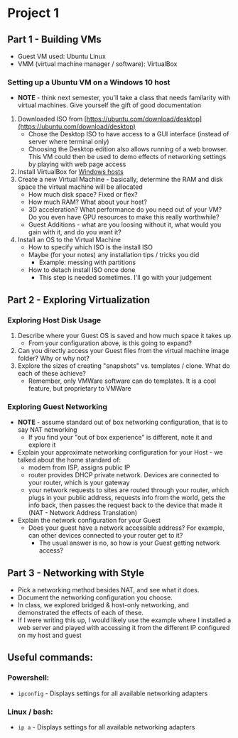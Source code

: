 # Project 1

## Part 1 - Building VMs

- Guest VM used: Ubuntu Linux
- VMM (virtual machine manager / software): VirtualBox

### Setting up a Ubuntu VM on a Windows 10 host

- **NOTE** - think next semester, you'll take a class that needs familarity with virtual machines.  Give yourself the gift of good documentation

1. Downloaded ISO from [https://ubuntu.com/download/desktop](https://ubuntu.com/download/desktop)
    - Chose the Desktop ISO to have access to a GUI interface (instead of server where terminal only)
    - Choosing the Desktop edition also allows running of a web browser.  This VM could then be used to demo effects of networking settings by playing with web page access
2. Install VirtualBox for [Windows hosts](https://download.virtualbox.org/virtualbox/6.1.26/VirtualBox-6.1.26-145957-Win.exe)
3. Create a new Virtual Machine - basically, determine the RAM and disk space the virtual machine will be allocated
    - How much disk space?  Fixed or flex?
    - How much RAM?  What about your host?
    - 3D acceleration?  What performance do you need out of your VM?  Do you even have GPU resources to make this really worthwhile?
    - Guest Additions - what are you loosing without it, what would you gain with it, and do you want it?
4. Install an OS to the Virtual Machine
    - How to specify which ISO is the install ISO
    - Maybe (for your notes) any installation tips / tricks you did
        - Example: messing with partitions
    - How to detach install ISO once done
        - This step is needed sometimes.  I'll go with your judgement

## Part 2 - Exploring Virtualization

### Exploring Host Disk Usage
1. Describe where your Guest OS is saved and how much space it takes up
    - From your configuration above, is this going to expand?
2. Can you directly access your Guest files from the virtual machine image folder?  Why or why not?
3. Explore the sizes of creating "snapshots" vs. templates / clone.  What do each of these achieve?
    - Remember, only VMWare software can do templates.  It is a cool feature, but proprietary to VMWare

### Exploring Guest Networking

- **NOTE** - assume standard out of box networking configuration, that is to say NAT networking
    - If you find your "out of box experience" is different, note it and explore it
- Explain your approximate networking configuration for your Host - we talked about the home standard of:
    - modem from ISP, assigns public IP
    - router provides DHCP private network.  Devices are connected to your router, which is your gateway
    - your network requests to sites are routed through your router, which plugs in your public address, requests info from the world, gets the info back, then passes the request back to the device that made it (NAT - Network Address Translation)
- Explain the network configuration for your Guest
    - Does your guest have a network accessible address?  For example, can other devices connected to your router get to it?
        - The usual answer is no, so how is your Guest getting network access?

## Part 3 - Networking with Style

- Pick a networking method besides NAT, and see what it does.
- Document the networking configuration you choose.  
- In class, we explored bridged & host-only networking, and demonstrated the effects of each of these.
- If I were writing this up, I would likely use the example where I installed a web server and played with accessing it from the different IP configured on my host and guest

## Useful commands:

### Powershell:
- `ipconfig` - Displays settings for all available networking adapters

### Linux / bash:
- `ip a` - Displays settings for all available networking adapters